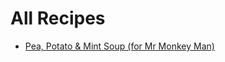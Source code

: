 # All Recipes

- [Pea, Potato & Mint Soup (for Mr Monkey Man)](uncategorised/pea-potato-and-mint-soup-for-mr-monkey-man.md)

